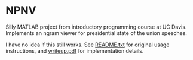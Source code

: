 # NPNV
Silly MATLAB project from introductory programming course at UC Davis. Implements an ngram viewer for presidential state of the union speeches.

I have no idea if this still works. See [README.txt](https://github.com/egan/oapc/blob/master/README.txt) for original usage instructions, and [writeup.pdf](https://github.com/egan/oapc/blob/master/writeup.pdf) for implementation details.
